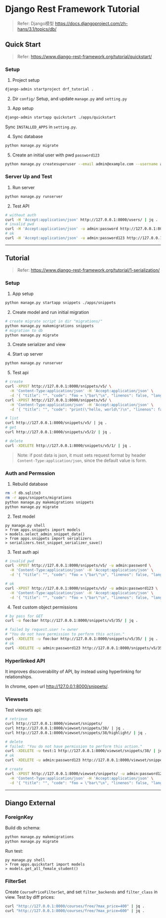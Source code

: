 # Django Rest Framework Tutorial

> Refer: Django模型 <https://docs.djangoproject.com/zh-hans/3.1/topics/db/>
>

## Quick Start

> Refer: <https://www.django-rest-framework.org/tutorial/quickstart/>
>

### Setup

1. Project setup

```sh
django-admin startproject drf_tutorial .
```

2. Dir `config/` Setup, and update `manage.py` and `setting.py`

3. App setup

```sh
django-admin startapp quickstart ./apps/quickstart
```

Sync `INSTALLED_APPS` in `setting.py`.

4. Sync database

```sh
python manage.py migrate
```

5. Create an initial user with pwd `password123`

```sh
python manage.py createsuperuser --email admin@example.com --username admin
```

### Server Up and Test

1. Run server

```sh
python manage.py runserver
```

2. Test API

```sh
# without auth
curl -H 'Accept:application/json' http://127.0.0.1:8000/users/ | jq .
# invalid pwd
curl -H 'Accept:application/json' -u admin:password http://127.0.0.1:8000/users/ | jq .
# ok
curl -H 'Accept:application/json' -u admin:password123 http://127.0.0.1:8000/users/ | jq .
```

------

## Tutorial

> Refer: <https://www.django-rest-framework.org/tutorial/1-serialization/>
>

### Setup

1. App setup

```sh
python manage.py startapp snippets ./apps/snippets
```

2. Create model and run initial migration

```sh
# create migrate script in dir "migrations/"
python manage.py makemigrations snippets
# migration to db
python manage.py migrate
```

3. Create serializer and view

4. Start up server

```sh
python manage.py runserver
```

5. Test api

```sh
# create
curl -XPOST http://127.0.0.1:8000/snippets/v5/ \
  -H 'Content-Type:application/json' -H 'Accept:application/json' \
  -d '{ "title": "", "code": "foo = \"bar\"\n", "linenos": false, "language": "python", "style": "friendly" }'
curl -XPOST http://127.0.0.1:8000/snippets/v5/ \
  -H 'Content-Type:application/json' -H 'Accept:application/json' \
  -d '{ "title": "", "code": "print(\"hello, world\")\n", "linenos": false, "language": "python", "style": "friendly" }'

# list
curl http://127.0.0.1:8000/snippets/v5/ | jq .
# get
curl http://127.0.0.1:8000/snippets/v5/2/ | jq .

# delete
curl -XDELETE http://127.0.0.1:8000/snippets/v5/1/ | jq .
```

> Note: if post data is json, it must sets request format by header `Content-Type:application/json`, since the default value is form.
>

### Auth and Permssion

1. Rebuild database

```sh
rm -f db.sqlite3
rm -r apps/snippets/migrations
python manage.py makemigrations snippets
python manage.py migrate
```

2. Test model

```text
py manage.py shell
> from apps.snippets import models
> models.select_admin_snippet_data()
> from apps.snippets import serializers
> serializers.test_snippet_serializer_save()
```

3. Test auth api

```sh
# invalid pwd
curl -XPOST http://127.0.0.1:8000/snippets/v5/ -u admin:password \
  -H 'Content-Type:application/json' -H 'Accept:application/json' \
  -d '{ "title": "", "code": "foo = \"bar\"\n", "linenos": false, "language": "python", "style": "friendly" }'

# ok
curl -XPOST http://127.0.0.1:8000/snippets/v5/ -u admin:password123 \
  -H 'Content-Type:application/json' -H 'Accept:application/json' \
  -d '{ "title": "", "code": "foo = \"bar\"\n", "linenos": false, "language": "python", "style": "friendly" }'
```

4. Test custom object permissions

```sh
# by pass for GET
curl -u foo:bar http://127.0.0.1:8000/snippets/v5/35/ | jq .

# failed by request.user != owner
# "You do not have permission to perform this action."
curl -XDELETE -u foo:bar http://127.0.0.1:8000/snippets/v5/35/ | jq .
# ok
curl -XDELETE -u admin:password123 http://127.0.0.1:8000/snippets/v5/35/ | jq .
````

### Hyperlinked API

It improves discoverability of API, by instead using hyperlinking for relationships.

In chrome, open url <http://127.0.0.1:8000/snippets/>.

### Viewsets

Test viewsets api:

```sh
# retrieve
curl http://127.0.0.1:8000/viewset/snippets/
curl http://127.0.0.1:8000/viewset/snippets/38/ | jq .
curl http://127.0.0.1:8000/viewset/snippets/38/highlight/ | jq .

# delete
# failed: "You do not have permission to perform this action."
curl -XDELETE -u test:1 http://127.0.0.1:8000/viewset/snippets/38/ | jq .
# ok
curl -XDELETE -u admin:password123 http://127.0.0.1:8000/viewset/snippets/38/ | jq .

# create
curl -XPOST http://127.0.0.1:8000/viewset/snippets/ -u admin:password123 \
  -H 'Content-Type:application/json' -H 'Accept:application/json' \
  -d '{ "title": "", "code": "foo = \"bar\"\n", "linenos": false, "language": "python", "style": "friendly" }'
```

------

## Diango External

### ForeignKey

Build db schema:

```sh
python manage.py makemigrations
python manage.py migrate
```

Run test:

```text
py manage.py shell
> from apps.quickstart import models
> models.get_all_female_student()
```

### FilterSet

Create `CoursePriceFilterSet`, and set `filter_backends` and `filter_class` in view. Test by diff prices:

```sh
curl "http://127.0.0.1:8000/courses/free/?max_price=400" | jq .
curl "http://127.0.0.1:8000/courses/free/?max_price=600" | jq .
```


